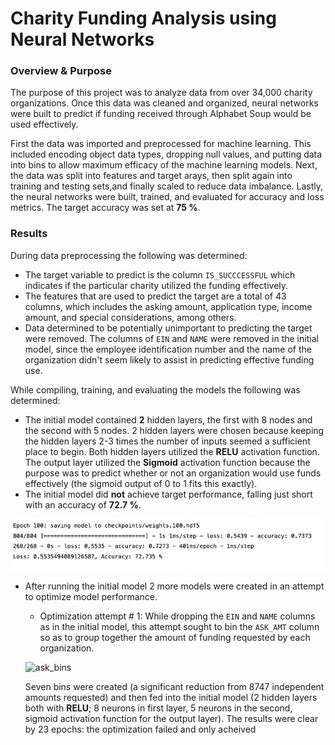 # Charity Funding Analysis using Neural Networks

### Overview & Purpose
The purpose of this project was to analyze data from over 34,000 charity organizations. Once this data was cleaned and organized, neural networks were built to predict if funding received through Alphabet Soup would be used effectively.

First the data was imported and preprocessed for machine learning. This included encoding object data types, dropping null values, and putting data into bins to allow maximum efficacy of the machine learning models. Next, the data was split into features and target arays, then split again into training and testing sets,and finally scaled to reduce data imbalance. Lastly, the neural networks were built, trained, and evaluated for accuracy and loss metrics. The target accuracy was set at **75 %**.

### Results
During data preprocessing the following was determined:
- The target variable to predict is the column `IS_SUCCCESSFUL` which indicates if the particular charity utilized the funding effectively.
- The features that are used to predict the target are a total of 43 columns, which includes the asking amount, application type, income amount, and special considerations, among others.
- Data determined to be potentially unimportant to predicting the target were removed. The columns of `EIN` and `NAME` were removed in the initial model, since the employee identification number and the name of the organization didn't seem likely to assist in predicting effective funding use.

While compiling, training, and evaluating the models the following was determined:
- The initial model contained **2** hidden layers, the first with 8 nodes and the second with 5 nodes. 2 hidden layers were chosen because keeping the hidden layers 2-3 times the number of inputs seemed a sufficient place to begin. Both hidden layers utilized the **RELU** activation function. The output layer utilized the **Sigmoid** activation function because the purpose was to predict whether or not an organization would use funds effectively (the sigmoid output of 0 to 1 fits this exactly).
- The initial model did **not** achieve target performance, falling just short with an accuracy of **72.7 %**.

![initial_model](https://github.com/conorwhanson/Neural_Network_Charity_Analysis/blob/main/resources/initial_model.png)

- After running the initial model 2 more models were created in an attempt to optimize model performance.
    - Optimization attempt # 1: While dropping the `EIN` and `NAME` columns as in the initial model, this attempt sought to bin the `ASK_AMT` column so as to group together the amount of funding requested by each organization. 
    
    ![ask_bins]()
    
    Seven bins were created (a significant reduction from 8747 independent amounts requested) and then fed into the initial model (2 hidden layers both with **RELU**; 8 neurons in first layer, 5 neurons in the second, sigmoid activation function for the output layer). The results were clear by 23 epochs: the optimization failed and only acheived